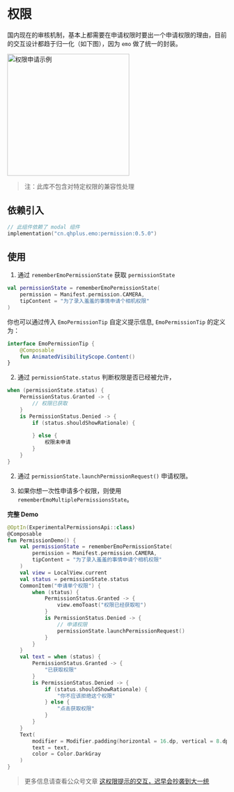 # 权限

国内现在的审核机制，基本上都需要在申请权限时要出一个申请权限的理由，目前的交互设计都趋于归一化（如下图），因为 `emo` 做了统一的封装。

<img width="280" alt="权限申请示例" src="/images/permission.jpg">

> 注：此库不包含对特定权限的兼容性处理

## 依赖引入

```kts
// 此组件依赖了 modal 组件
implementation("cn.qhplus.emo:permission:0.5.0")
```

## 使用

1. 通过 `rememberEmoPermissionState` 获取 `permissionState`

```kotlin
val permissionState = rememberEmoPermissionState(
    permission = Manifest.permission.CAMERA,
    tipContent = "为了录入羞羞的事情申请个相机权限"
)

```

你也可以通过传入 `EmoPermissionTip` 自定义提示信息, `EmoPermissionTip` 的定义为：

```kotlin
interface EmoPermissionTip {
    @Composable
    fun AnimatedVisibilityScope.Content()
}
```

2. 通过 `permissionState.status` 判断权限是否已经被允许，

```kotlin
when (permissionState.status) {
    PermissionStatus.Granted -> {
        // 权限已获取
    }
    is PermissionStatus.Denied -> {
        if (status.shouldShowRationale) {
            
        } else {
            权限未申请
        }
    }
}
```
2. 通过 `permissionState.launchPermissionRequest()` 申请权限。

3. 如果你想一次性申请多个权限，则使用 `rememberEmoMultiplePermissionsState`。


**完整 Demo**


```kotlin
@OptIn(ExperimentalPermissionsApi::class)
@Composable
fun PermissionDemo() {
    val permissionState = rememberEmoPermissionState(
        permission = Manifest.permission.CAMERA,
        tipContent = "为了录入羞羞的事情申请个相机权限"
    )
    val view = LocalView.current
    val status = permissionState.status
    CommonItem("申请单个权限") {
        when (status) {
            PermissionStatus.Granted -> {
                view.emoToast("权限已经获取啦")
            }
            is PermissionStatus.Denied -> {
                // 申请权限
                permissionState.launchPermissionRequest()
            }
        }
    }
    val text = when (status) {
        PermissionStatus.Granted -> {
            "已获取权限"
        }
        is PermissionStatus.Denied -> {
            if (status.shouldShowRationale) {
                "你不应该拒绝这个权限"
            } else {
                "点击获取权限"
            }
        }
    }
    Text(
        modifier = Modifier.padding(horizontal = 16.dp, vertical = 8.dp),
        text = text,
        color = Color.DarkGray
    )
}
```

> 更多信息请查看公众号文章 [这权限提示的交互，迟早会抄袭到大一统](https://mp.weixin.qq.com/s?__biz=Mzk0OTMzMjE2OQ==&mid=2247483884&idx=1&sn=45cc1fc656ec5daaf1eab464cf9090ee&chksm=c358b04af42f395c8a95061526e2ad23fbae7906cabc5182cdfb4116ceba07d39a3836c2a8bd&token=1864276121&lang=zh_CN#rd)

